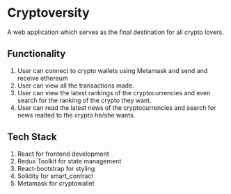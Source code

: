 # Cryptoversity

A web application which serves as the final destination for all crypto lovers. 

## Functionality

1. User can connect to crypto wallets using Metamask and send and receive ethereum
2. User can view all the transactions made.
3. User can view the latest rankings of the cryptocurrencies and even search for the ranking of the crypto they want.
4. User can read the latest news of the cryptocurrencies and search for news realted to the crypto he/she wants.

## Tech Stack
1. React for frontend development
2. Redux Toolkit for state management
3. React-bootstrap for styling
4. Solidity for smart_contract
5. Metamask for cryptowallet


